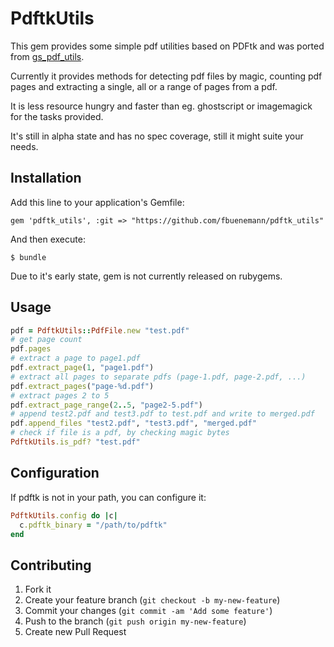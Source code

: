 # PdftkUtils

This gem provides some simple pdf utilities based on PDFtk and was ported from [gs\_pdf\_utils](https://github.com/fbuenemann/gs_pdf_utils).

Currently it provides methods for detecting pdf files by magic, counting pdf pages
and extracting a single, all or a range of pages from a pdf.

It is less resource hungry and faster than eg. ghostscript or imagemagick for the tasks provided.

It's still in alpha state and has no spec coverage, still it might suite your needs.

## Installation

Add this line to your application's Gemfile:

    gem 'pdftk_utils', :git => "https://github.com/fbuenemann/pdftk_utils"

And then execute:

    $ bundle

Due to it's early state, gem is not currently released on rubygems.

## Usage

```ruby
pdf = PdftkUtils::PdfFile.new "test.pdf"
# get page count
pdf.pages
# extract a page to page1.pdf
pdf.extract_page(1, "page1.pdf")
# extract all pages to separate pdfs (page-1.pdf, page-2.pdf, ...)
pdf.extract_pages("page-%d.pdf")
# extract pages 2 to 5
pdf.extract_page_range(2..5, "page2-5.pdf")
# append test2.pdf and test3.pdf to test.pdf and write to merged.pdf
pdf.append_files "test2.pdf", "test3.pdf", "merged.pdf"
# check if file is a pdf, by checking magic bytes
PdftkUtils.is_pdf? "test.pdf"
```

## Configuration

If pdftk is not in your path, you can configure it:
```ruby
PdftkUtils.config do |c|
  c.pdftk_binary = "/path/to/pdftk"
end
```

## Contributing

1. Fork it
2. Create your feature branch (`git checkout -b my-new-feature`)
3. Commit your changes (`git commit -am 'Add some feature'`)
4. Push to the branch (`git push origin my-new-feature`)
5. Create new Pull Request
